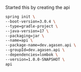 

Started this by creating the api
```bash
spring init \
--boot-version=3.0.4 \
--type=gradle-project \
--java-version=17 \
--packaging=jar \
--name=api \
--package-name=dev.agasen.api \
--groupId=dev.agasen.api \
--dependencies=lombok \
--version=1.0.0-SNAPSHOT \
api
```